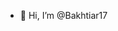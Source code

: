 - 👋 Hi, I’m @Bakhtiar17


<!---
Bakhtiar17/Bakhtiar17 is a ✨ special ✨ repository because its `README.md` (this file) appears on your GitHub profile.
You can click the Preview link to take a look at your changes.
--->
